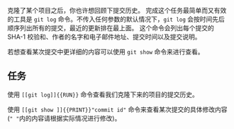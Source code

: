 克隆了某个项目之后，你也许想回顾下提交历史。 完成这个任务最简单而又有效的工具是 `git log` 命令。不传入任何参数的默认情况下，`git log` 会按时间先后顺序列出所有的提交，最近的更新排在最上面。 这个命令会列出每个提交的 SHA-1 校验和、作者的名字和电子邮件地址、提交时间以及提交说明。

若想查看某次提交中更详细的内容可以使用 `git show` 命令来进行查看。

## 任务

使用 `[[git log]]{{RUN}}` 命令查看我们克隆下来的项目的提交历史。

使用 `[[git show ]]{{PRINT}}"commit id"` 命令来查看某次提交的具体修改内容(`" "`内的内容请根据实际情况进行修改)。